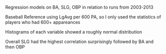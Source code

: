 Regression models on BA, SLG, OBP in relation to runs from 2003-2013

Baseball Reference using LgAvg per 600 PA, so I only used the statistics of players who had 600+ appareances

Histograms of each variable showed a roughly normal distribution

Overall SLG had the highest correlation surprisingly followed by BA and then OBP
